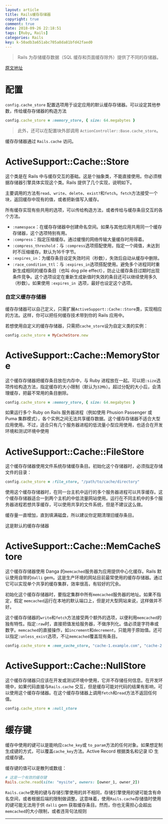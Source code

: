 ```yaml
---
layout: article
title: Rails缓存存储器
copyright: true
comment: true
date: 2018-09-26 22:18:51
tags: [Ruby, Rails]
categories: Rails
key: k-50adb3a651abc705a8da81bfd42faed0
---
```



> Rails 为存储缓存数据（SQL 缓存和页面缓存除外）提供了不同的存储器。


[原文地址](https://ruby-china.github.io/rails-guides/caching_with_rails.html#cache-stores)

<!-- more -->

配置
======
`config.cache_store` 配置选项用于设定应用的默认缓存存储器。可以设定其他参数，传给缓存存储器的构造方法

``` ruby
config.cache_store = :memory_store, { size: 64.megabytes }
```

> 此外，还可以在配置块外部调用 `ActionController::Base.cache_store`。


缓存存储器通过 `Rails.cache` 访问。


ActiveSupport::Cache::Store
======

这个类是在 Rails 中与缓存交互的基础。这是个抽象类，不能直接使用。你必须根据存储器引擎具体实现这个类。Rails 提供了几个实现，说明如下。

主要调用的方法有`read`、`write`、`delete`、`exist?`和`fetch`。`fetch`方法接受一个块，返回缓存中现有的值，或者把新值写入缓存。

所有缓存实现有些共用的选项，可以传给构造方法，或者传给与缓存条目交互的各个方法。

- `:namespace`：在缓存存储器中创建命名空间。如果与其他应用共用同一个缓存存储器，这个选项特别有用。
- `:compress`：指定压缩缓存。通过缓慢的网络传输大量缓存时用得着。
- `:compress_threshold`：与 `:compress`选项搭配使用，指定一个阈值，未达到时不压缩缓存。默认为16千字节。
- `:expires_in`：为缓存条目设定失效时间（秒数），失效后自动从缓存中删除。
- `:race_condition_ttl`：与 `:expires_in`选项搭配使用。避免多个进程同时重新生成相同的缓存条目（也叫 dog pile effect），防止让缓存条目过期时出现条件竞争。这个选项设定在重新生成新值时失效的条目还可以继续使用多久（秒数）。如果使用 `:expires_in `选项，最好也设定这个选项。

### 自定义缓存存储器

缓存存储器可以自己定义，只需扩展`ActiveSupport::Cache::Store`类，实现相应的方法。这样，你可以把任何缓存技术带到你的 Rails 应用中。

若想使用自定义的缓存存储器，只需把`cache_store`设为自定义类的实例：

``` ruby
config.cache_store = MyCacheStore.new
```

ActiveSupport::Cache::MemoryStore
======

这个缓存存储器把缓存条目放在内存中，与 Ruby 进程放在一起。可以把`:size`选项传给构造方法，指定缓存的大小限制（默认为`32Mb`）。超过分配的大小后，会清理缓存，把最不常用的条目删除。

``` ruby
config.cache_store = :memory_store, { size: 64.megabytes }
```

如果运行多个 Ruby on Rails 服务器进程（例如使用 Phusion Passenger 或 Puma 集群模式），各个实例之间无法共享缓存数据。这个缓存存储器不适合大型应用使用。不过，适合只有几个服务器进程的低流量小型应用使用，也适合在开发环境和测试环境中使用

ActiveSupport::Cache::FileStore
======

这个缓存存储器使用文件系统存储缓存条目。初始化这个存储器时，必须指定存储文件的目录：

``` ruby
config.cache_store = :file_store, "/path/to/cache/directory"
```

使用这个缓存存储器时，在同一台主机中运行的多个服务器进程可以共享缓存。这个缓存存储器适合一到两个主机的中低流量网站使用。运行在不同主机中的多个服务器进程若想共享缓存，可以使用共享的文件系统，但是不建议这么做。

缓存量一直增加，直到填满磁盘，所以建议你定期清理旧缓存条目。

这是默认的缓存存储器

ActiveSupport::Cache::MemCacheStore
======
这个缓存存储器使用 Danga 的`memcached`服务器为应用提供中心化缓存。Rails 默认使用自带的`dalli` gem。这是生产环境的网站目前最常使用的缓存存储器。通过它可以实现单个共享的缓存集群，效率很高，有较好的冗余。

初始化这个缓存存储器时，要指定集群中所有`memcached`服务器的地址。如果不指定，假定 `memcached`运行在本地的默认端口上，但是对大型网站来说，这样做并不好。

这个缓存存储器的`write`和`fetch`方法接受两个额外的选项，以便利用`memcached`的独有特性。指定`:raw`时，直接把值发给服务器，不做序列化。值必须是字符串或数字。`memcached`的直接操作，如`increment`和`decrement`，只能用于原始值。还可以指定`:unless_exist`选项，不让`memcached`覆盖现有条目。

``` ruby
config.cache_store = :mem_cache_store, "cache-1.example.com", "cache-2.example.com"
```

ActiveSupport::Cache::NullStore
======

这个缓存存储器只应该在开发或测试环境中使用，它并不存储任何信息。在开发环境中，如果代码直接与`Rails.cache` 交互，但是缓存可能对代码的结果有影响，可以使用这个缓存存储器。在这个缓存存储器上调用`fetch`和`read`方法不返回任何值。

``` ruby
config.cache_store = :null_store
```

缓存键
======
缓存中使用的键可以是能响应`cache_key`或 `to_param`方法的任何对象。如果想定制生成键的方式，可以覆盖`cache_key`方法。Active Record 根据类名和记录 ID 生成缓存键。

缓存键的值可以是散列或数组：
``` ruby
# 这是一个有效的缓存键
Rails.cache.read(site: "mysite", owners: [owner_1, owner_2])
```
`Rails.cache`使用的键与存储引擎使用的并不相同，存储引擎使用的键可能含有命名空间，或者根据后端的限制做调整。这意味着，使用`Rails.cache`存储值时使用的键可能无法用于供 `dalli` gem 获取缓存条目。然而，你也无需担心会超出`memcached`的大小限制，或者违背句法规则

---
